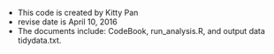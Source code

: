 * This code is created by Kitty Pan
* revise date is April 10, 2016
* The documents include:
CodeBook, run_analysis.R, and output data tidydata.txt.
